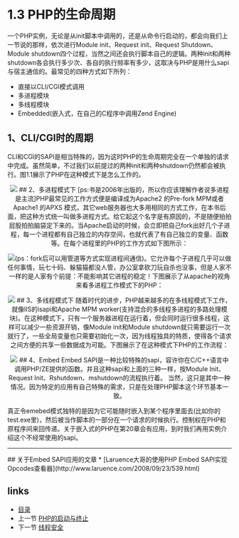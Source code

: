 # 1.3 PHP的生命周期 

一个PHP实例，无论是从init脚本中调用的，还是从命令行启动的，都会向我们上一节说的那样，依次进行Module init、Request init、Request Shutdown、Module shutdown四个过程，当然之间还会执行脚本自己的逻辑。两种init和两种shutdown各会执行多少次、各自的执行频率有多少，这取决与PHP是用什么sapi与宿主通信的。最常见的四种方式如下所列：
<ul>
	<li>直接以CLI/CGI模式调用</li>
	<li>多进程模块</li>
	<li>多线程模块</li>
	<li>Embedded(嵌入式，在自己的C程序中调用Zend Engine)</li>
</ul>

## 1、CLI/CGI时的周期

CLI和CGI的SAPI是相当特殊的，因为这时PHP的生命周期完全在一个单独的请求中完成。虽然简单，不过我们以前提过的两种init和两种shutdown仍然都会被执行。图1.1展示了PHP在这种模式下是怎么工作的。

<p style="text-align:center"><img src="http://www.walu.cc/phpbook/image/01fig01.jpg" />
## 2、多进程模式下
<span class="ps">[ps:书是2006年出版的，所以你应该理解作者说多进程是主流]</span>PHP最常见的工作方式便是编译成为Apache2 的Pre-fork MPM或者Apache1 的APXS 模式，其它web服务器也大多用相同的方式工作，在本书后面，把这种方式统一叫做多进程方式。给它起这个名字是有原因的，不是随便拍拍屁股拍拍脑袋定下来的。当Apache启动的时候，会立即把自己fork出好几个子进程，每一个进程都有自己独立的内存空间，也就代表了有自己独立的变量、函数等。在每个进程里的PHP的工作方式如下图所示：
<p style="text-align:center"><img src="http://www.walu.cc/phpbook/image/01fig02.jpg"
因为是fork出来的，所以各个进程间的数据是无法直接相互影响的，无法读也无法写<span class="ps">(ps：fork后可以用管道等方式实现进程间通信)</span>。它允许每个子进程几乎可以做任何事情，玩七十码、躲猫猫都没人管，办公室拿砍刀玩自杀也没事，但是人家不一样的是人家有个前提：不能影响其它进程的稳定！下图展示了从apache的视角来看多进程工作模式下的PHP：
<p style="text-align:center"><img src="http://www.walu.cc/phpbook/image/01fig03.jpg" />
## 3、多线程模式下
随着时代的进步，PHP越来越多的在多线程模式下工作，就像IIS的isapi和Apache MPM worker<span class="ps">(支持混合的多线程多进程的多路处理模块)</span>。在这种模式下，只有一个服务器进程在运行着，但会同时运行很多线程，这样可以减少一些资源开销，像Module init和Module shutdown就只需要运行一次就行了，一些全局变量也只需要初始化一次，因为线程独具的特质，使得各个请求之间方便的共享一些数据成为可能。下图展示了在这种模式下PHP的工作流程：
<p style="text-align:center"><img src="http://www.walu.cc/phpbook/image/01fig04.jpg" />
## 4、Embed
Embed SAPI是一种比较特殊的sapi，容许你在C/C++语言中调用PHP/ZE提供的函数。并且这种sapi和上面的三种一样，按Module Init、Request Init、Rshutdown、mshutdown的流程执行着。 当然，这只是其中一种情况。因为特定的应用有自己特殊的需求，只是在处理PHP脚本这个环节基本一致。

真正令emebed模式独特的是因为它可能随时嵌入到某个程序里面去(<span class="ps">比如你的test.exe里</span>)，然后被当作脚本的一部分在一个请求的时候执行。控制权在PHP和原程序间来回传递。关于嵌入式的PHP在第20章会有应用，到时我们再用实例介绍这个不经常使用的sapi。


<hr />
## 关于Embed SAPI应用的文章
 * [Laruence大哥的使用PHP Embed SAPI实现Opcodes查看器](http://www.laruence.com/2008/09/23/539.html) </li>




## links
   * [目录](<preface.md>)
   * 上一节 [PHP的启动与终止](<1.2.md>)
   * 下一节 [线程安全](<1.4.md>)

